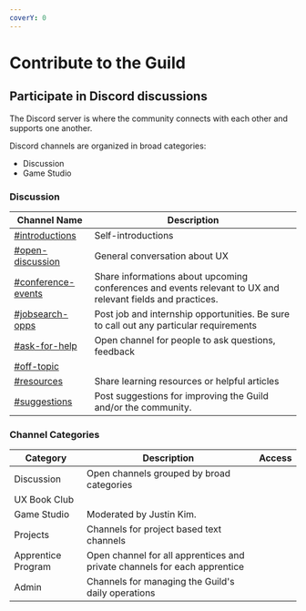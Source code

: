 ```yaml
---
coverY: 0
---
```


# Contribute to the Guild

## Participate in Discord discussions

The Discord server is where the community connects with each other and supports one another.&#x20;

Discord channels are organized in broad categories:

* Discussion&#x20;
* Game Studio

### Discussion

| Channel Name                                                                             | Description                                                                                                |
| ---------------------------------------------------------------------------------------- | ---------------------------------------------------------------------------------------------------------- |
| [#introductions](https://discord.com/channels/748910736436363336/748930896031121478)     | Self-introductions                                                                                         |
| [#open-discussion](https://discord.com/channels/748910736436363336/748919327868190800)   | General conversation about UX                                                                              |
| [#conference-events](https://discord.com/channels/748910736436363336/748925449492758550) | Share informations about upcoming conferences and events relevant to UX and relevant fields and practices. |
| [#jobsearch-opps](https://discord.com/channels/748910736436363336/748947083243028530)    | Post job and internship opportunities. Be sure to call out any particular requirements                     |
| [#ask-for-help](https://discord.com/channels/748910736436363336/932856719426605096)      | Open channel for people to ask questions, feedback                                                         |
| [#off-topic](https://discord.com/channels/748910736436363336/748930768075751495)         |                                                                                                            |
| [#resources](https://discord.com/channels/748910736436363336/748932286636097537)         | Share learning resources or helpful articles                                                               |
| [#suggestions](https://discord.com/channels/748910736436363336/748939905601634354)       | Post suggestions for improving the Guild and/or the community.                                             |

### Channel Categories

<table><thead><tr><th>Category</th><th>Description</th><th data-type="select" data-multiple>Access</th></tr></thead><tbody><tr><td>Discussion</td><td>Open channels grouped by broad categories</td><td></td></tr><tr><td>UX Book Club</td><td></td><td></td></tr><tr><td>Game Studio</td><td>Moderated by Justin Kim.</td><td></td></tr><tr><td>Projects</td><td>Channels for project based text channels</td><td></td></tr><tr><td>Apprentice Program</td><td>Open channel for all apprentices and private channels for each apprentice</td><td></td></tr><tr><td>Admin</td><td>Channels for managing the Guild's daily operations</td><td></td></tr></tbody></table>

